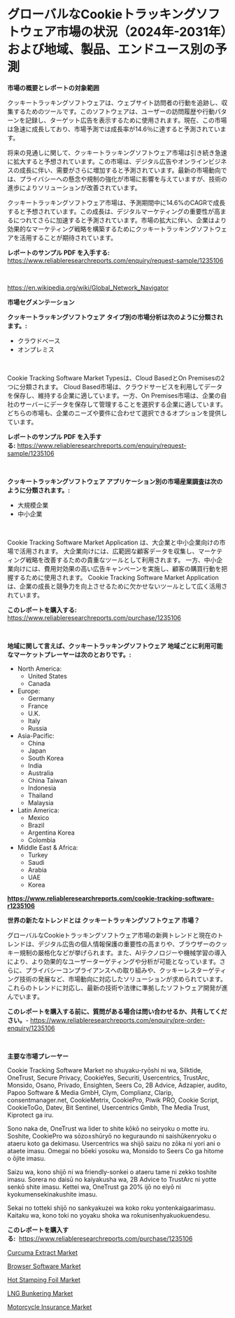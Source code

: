 <p><h1>グローバルなCookieトラッキングソフトウェア市場の状況（2024年-2031年）および地域、製品、エンドユース別の予測</h1></p><p><strong>市場の概要とレポートの対象範囲</strong></p>
<p><p>クッキートラッキングソフトウェアは、ウェブサイト訪問者の行動を追跡し、収集するためのツールです。このソフトウェアは、ユーザーの訪問履歴や行動パターンを記録し、ターゲット広告を表示するために使用されます。現在、この市場は急速に成長しており、市場予測では成長率が14.6％に達すると予測されています。</p><p>将来の見通しに関して、クッキートラッキングソフトウェア市場は引き続き急速に拡大すると予想されています。この市場は、デジタル広告やオンラインビジネスの成長に伴い、需要がさらに増加すると予測されています。最新の市場動向では、プライバシーへの懸念や規制の強化が市場に影響を与えていますが、技術の進歩によりソリューションが改善されています。</p><p>クッキートラッキングソフトウェア市場は、予測期間中に14.6%のCAGRで成長すると予想されています。この成長は、デジタルマーケティングの重要性が高まるにつれてさらに加速すると予測されています。市場の拡大に伴い、企業はより効果的なマーケティング戦略を構築するためにクッキートラッキングソフトウェアを活用することが期待されています。</p></p>
<p><strong>レポートのサンプル PDF を入手する:</strong> <a href="https://www.reliableresearchreports.com/enquiry/request-sample/1235106">https://www.reliableresearchreports.com/enquiry/request-sample/1235106</a></p>
<p>&nbsp;</p>
<p><a href="https://en.wikipedia.org/wiki/Global_Network_Navigator">https://en.wikipedia.org/wiki/Global_Network_Navigator</a></p>
<p><strong>市場セグメンテーション</strong></p>
<p><strong>クッキートラッキングソフトウェア タイプ別の市場分析は次のように分類されます。:</strong></p>
<p><ul><li>クラウドベース</li><li>オンプレミス</li></ul></p>
<p>&nbsp;</p>
<p><p>Cookie Tracking Software Market Typesは、Cloud BasedとOn Premisesの2つに分類されます。 Cloud Based市場は、クラウドサービスを利用してデータを保存し、維持する企業に適しています。一方、On Premises市場は、企業の自社のサーバーにデータを保存して管理することを選択する企業に適しています。どちらの市場も、企業のニーズや要件に合わせて選択できるオプションを提供しています。</p></p>
<p><strong>レポートのサンプル PDF を入手する:</strong>&nbsp;<a href="https://www.reliableresearchreports.com/enquiry/request-sample/1235106">https://www.reliableresearchreports.com/enquiry/request-sample/1235106</a></p>
<p>&nbsp;</p>
<p><strong> クッキートラッキングソフトウェア アプリケーション別の市場産業調査は次のように分類されます。:</strong></p>
<p><ul><li>大規模企業</li><li>中小企業</li></ul></p>
<p>&nbsp;</p>
<p><p>Cookie Tracking Software Market Application は、大企業と中小企業向けの市場で活用されます。 大企業向けには、広範囲な顧客データを収集し、マーケティング戦略を改善するための貴重なツールとして利用されます。 一方、中小企業向けには、費用対効果の高い広告キャンペーンを実施し、顧客の購買行動を把握するために使用されます。 Cookie Tracking Software Market Application は、企業の成長と競争力を向上させるために欠かせないツールとして広く活用されています。</p></p>
<p><strong>このレポートを購入する:</strong>&nbsp; <a href="https://www.reliableresearchreports.com/purchase/1235106">https://www.reliableresearchreports.com/purchase/1235106</a></p>
<p>&nbsp;</p>
<p><strong>地域に関して言えば、クッキートラッキングソフトウェア 地域ごとに利用可能なマーケットプレーヤーは次のとおりです。:</strong></p>
<p><ul>
    <li>
        North America:
        <ul>
            <li>United States</li>
            <li>Canada</li>
        </ul>
    </li>
    <li>
        Europe:
        <ul>
            <li>Germany</li>
            <li>France</li>
            <li>U.K.</li>
            <li>Italy</li>
            <li>Russia</li>
        </ul>
    </li>
    <li>
        Asia-Pacific:
        <ul>
            <li>China</li>
            <li>Japan</li>
            <li>South Korea</li>
            <li>India</li>
            <li>Australia</li>
            <li>China Taiwan</li>
            <li>Indonesia</li>
            <li>Thailand</li>
            <li>Malaysia</li>
        </ul>
    </li>
    <li>
        Latin America:
        <ul>
            <li>Mexico</li>
            <li>Brazil</li>
            <li>Argentina Korea</li>
            <li>Colombia</li>
        </ul>
    </li>
    <li>
        Middle East & Africa:
        <ul>
            <li>Turkey</li>
            <li>Saudi</li>
            <li>Arabia</li>
            <li>UAE</li>
            <li>Korea</li>
        </ul>
    </li>
    </ul></p>
<p><strong><a href="https://www.reliableresearchreports.com/cookie-tracking-software-r1235106">https://www.reliableresearchreports.com/cookie-tracking-software-r1235106</a></strong>&nbsp;</p>
<p><strong>世界の新たなトレンドとは クッキートラッキングソフトウェア 市場？</strong></p>
<p><p>グローバルなCookieトラッキングソフトウェア市場の新興トレンドと現在のトレンドは、デジタル広告の個人情報保護の重要性の高まりや、ブラウザーのクッキー規制の厳格化などが挙げられます。また、AIテクノロジーや機械学習の導入により、より効果的なユーザーターゲティングや分析が可能となっています。さらに、プライバシーコンプライアンスへの取り組みや、クッキーレスターゲティング技術の発展など、市場動向に対応したソリューションが求められています。これらのトレンドに対応し、最新の技術や法律に準拠したソフトウェア開発が進んでいます。</p></p>
<p><strong>このレポートを購入する前に、質問がある場合は問い合わせるか、共有してください。</strong>- <a href="https://www.reliableresearchreports.com/enquiry/pre-order-enquiry/1235106">https://www.reliableresearchreports.com/enquiry/pre-order-enquiry/1235106</a></p>
<p>&nbsp;</p>
<p><strong>主要な市場プレーヤー</strong></p>
<p><p>Cookie Tracking Software Market no shuyaku-ryōshi ni wa, Silktide, OneTrust, Secure Privacy, CookieYes, Securiti, Usercentrics, TrustArc, Monsido, Osano, Privado, Ensighten, Seers Co, 2B Advice, Adzapier, audito, Papoo Software & Media GmbH, Clym, Complianz, Clarip, consentmanager.net, CookieMetrix, CookiePro, Piwik PRO, Cookie Script, CookieToGo, Datev, Bit Sentinel, Usercentrics Gmbh, The Media Trust, Kiprotect ga iru. </p><p>Sono naka de, OneTrust wa lider to shite kōkō no seiryoku o motte iru. Soshite, CookiePro wa sōzo±shūryō no keguraundo ni saishūkenryoku o ataeru koto ga dekimasu. Usercentrics wa shijō saizu no zōka ni yori ani o ataete imasu. Omegai no bōeki yosoku wa, Monsido to Seers Co ga hitome o ōjite imasu.</p><p>Saizu wa, kono shijō ni wa friendly-sonkei o ataeru tame ni zekko toshite imasu. Sorera no daisū no kaiyakusha wa, 2B Advice to TrustArc ni yotte senkō shite imasu. Kettei wa, OneTrust ga 20% ijō no eiyō ni kyokumensekinakushite imasu.</p><p>Sekai no totteki shijō no sankyakuzei wa koko roku yontenkaigaarimasu. Kaitaku wa, kono toki no yoyaku shoka wa rokunisenhyakuokuendesu.</p></p>
<p><strong>このレポートを購入する:</strong>&nbsp;&nbsp;<a href="https://www.reliableresearchreports.com/purchase/1235106">https://www.reliableresearchreports.com/purchase/1235106</a></p>
<p><p><a href="https://medium.com/@yasminlynch2023/global-curcuma-extract-market-size-and-market-trends-analysis-by-regional-outlook-competitive-acc73825fcc2">Curcuma Extract Market</a></p><p><a href="https://issuu.com/reportprime-2/docs/browser-software-market-size-2030.pptx">Browser Software Market</a></p><p><a href="https://github.com/LoganChynna/Market-Research-Report-List-1/blob/main/hot-stamping-foil-market.md">Hot Stamping Foil Market</a></p><p><a href="https://github.com/saplakhanom821/Market-Research-Report-List-1/blob/main/lng-bunkering-market.md">LNG Bunkering Market</a></p><p><a href="https://issuu.com/reportprime-2/docs/motorcycle-insurance-market-size-2030.pptx">Motorcycle Insurance Market</a></p></p>
